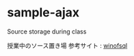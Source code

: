 # sample-ajax
Source storage during class

授業中のソース置き場
参考サイト : [winofsql](https://github.com/winofsql/sample-ajax)
